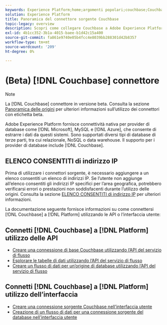 ```yaml
---
keywords: Experience Platform;home;argomenti popolari;couchbase;Couchbase
solution: Experience Platform
title: Panoramica del connettore sorgente Couchbase
topic-legacy: overview
description: Scopri come collegare Couchbase a Adobe Experience Platform utilizzando le API o l’interfaccia utente.
exl-id: 4b1cc352-3b1a-4015-baee-b1d42c15a400
source-git-commit: fa861e9740e05b4fcc4e8039bb288301d42b8357
workflow-type: tm+mt
source-wordcount: '209'
ht-degree: 0%

---
```


# (Beta) [!DNL Couchbase] connettore

>[!NOTE]
>
>La [!DNL Couchbase] connettore in versione beta. Consulta la sezione [Panoramica delle origini](../../home.md#terms-and-conditions) per ulteriori informazioni sull’utilizzo dei connettori con etichetta beta.

Adobe Experience Platform fornisce connettività nativa per provider di database come [!DNL Microsoft], MySQL e [!DNL Azure], che consente di estrarre i dati da questi sistemi. Sono supportati diversi tipi di database di terze parti, tra cui relazionale, NoSQL o data warehouse. Il supporto per i provider di database include [!DNL Couchbase].

## ELENCO CONSENTITI di indirizzo IP

Prima di utilizzare i connettori sorgente, è necessario aggiungere a un elenco consentiti un elenco di indirizzi IP. Se l’utente non aggiunge all’elenco consentiti gli indirizzi IP specifici per l’area geografica, potrebbero verificarsi errori o prestazioni non soddisfacenti durante l’utilizzo delle origini. Consulta la sezione [ELENCO CONSENTITI di indirizzo IP](../../ip-address-allow-list.md) per ulteriori informazioni.

La documentazione seguente fornisce informazioni su come connettersi [!DNL Couchbase] a [!DNL Platform] utilizzando le API o l’interfaccia utente:

## Connetti [!DNL Couchbase] a [!DNL Platform] utilizzo delle API

- [Creare una connessione di base Couchbase utilizzando l’API del servizio di flusso](../../tutorials/api/create/databases/couchbase.md)
- [Esplorare le tabelle di dati utilizzando l’API del servizio di flusso](../../tutorials/api/explore/tabular.md)
- [Creare un flusso di dati per un’origine di database utilizzando l’API del servizio di flusso](../../tutorials/api/collect/database-nosql.md)

## Connetti [!DNL Couchbase] a [!DNL Platform] utilizzo dell’interfaccia

- [Creare una connessione sorgente Couchbase nell’interfaccia utente](../../tutorials/ui/create/databases/couchbase.md)
- [Creazione di un flusso di dati per una connessione sorgente del database nell’interfaccia utente](../../tutorials/ui/dataflow/databases.md)
